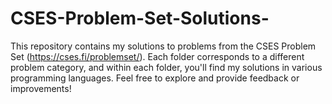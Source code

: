 # CSES-Problem-Set-Solutions-
This repository contains my solutions to problems from the CSES Problem Set (https://cses.fi/problemset/). Each folder corresponds to a different problem category, and within each folder, you'll find my solutions in various programming languages. Feel free to explore and provide feedback or improvements!
